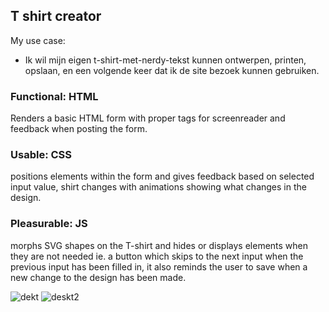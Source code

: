 ## T shirt creator

My use case:

* Ik wil mijn eigen t-shirt-met-nerdy-tekst kunnen ontwerpen, printen, opslaan, en een volgende keer dat ik de site bezoek kunnen gebruiken.

### Functional: HTML

Renders a basic HTML form with proper tags for screenreader and feedback when posting the form.

### Usable: CSS

positions elements within the form and gives feedback based on selected input value, shirt changes with animations showing what changes in the design.

### Pleasurable: JS

morphs SVG shapes on the T-shirt and hides or displays elements when they are not needed ie. a button which skips to the next input when the previous input has been filled in, it also reminds the user to save when a new change to the design has been made.

![dekt](https://user-images.githubusercontent.com/36195440/76963329-27282100-6921-11ea-8b89-961c5153d029.jpg)
![deskt2](https://user-images.githubusercontent.com/36195440/76963334-298a7b00-6921-11ea-95e4-eba98569306d.jpg)
